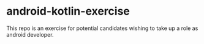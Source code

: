 # android-kotlin-exercise
This repo is an exercise for potential candidates wishing to take up a role as android developer.
